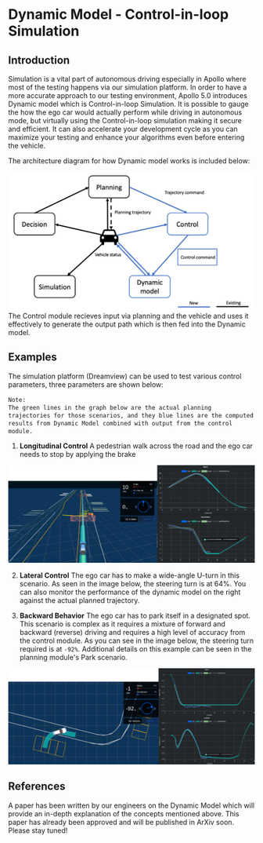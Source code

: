 # Dynamic Model - Control-in-loop Simulation

## Introduction

Simulation is a vital part of autonomous driving especially in Apollo where most of the testing happens via our simulation platform. In order to have a more accurate approach to our testing environment, Apollo 5.0 introduces Dynamic model which is Control-in-loop Simulation. It is possible to gauge the how the ego car would actually perform while driving in autonomous mode, but virtually using the Control-in-loop simulation making it secure and efficient. It can also accelerate your development cycle as you can maximize your testing and enhance your algorithms even before entering the vehicle.

The architecture diagram for how Dynamic model works is included below:

![](Images/architecture.png)
The Control module recieves input via planning and the vehicle and uses it effectively to generate the output path which is then fed into the Dynamic model. 

## Examples

The simulation platform (Dreamview) can be used to test various control parameters, three parameters are shown below:

```
Note:
The green lines in the graph below are the actual planning trajectories for those scenarios, and they blue lines are the computed results from Dynamic Model combined with output from the control module.
```

1. **Longitudinal Control**
A pedestrian walk across the road and the ego car needs to stop by applying the brake 

![](images/Longitudinal.png)

2. **Lateral Control**
The ego car has to make a wide-angle U-turn in this scenario. As seen in the image below, the steering turn is at 64%. You can also monitor the performance of the dynamic model on the right against the actual planned trajectory.

3. **Backward Behavior**
The ego car has to park itself in a designated spot. This scenario is complex as it requires a mixture of forward and backward (reverse) driving and requires a high level of accuracy from the control module. As you can see in the image below, the steering turn required is at `-92%`. Additional details on this example can be seen in the planning module's Park scenario.

![](images/Backward.png)

## References

A paper has been written by our engineers on the Dynamic Model which will provide an in-depth explanation of the concepts mentioned above. This paper has already been approved and will be published in ArXiv soon. Please stay tuned!